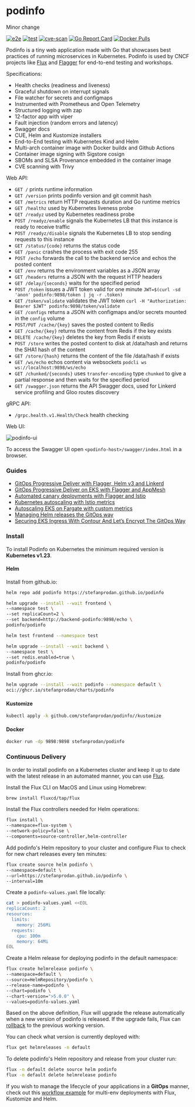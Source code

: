 # podinfo

Minor change

[![e2e](https://github.com/stefanprodan/podinfo/workflows/e2e/badge.svg)](https://github.com/stefanprodan/podinfo/blob/master/.github/workflows/e2e.yml)
[![test](https://github.com/stefanprodan/podinfo/workflows/test/badge.svg)](https://github.com/stefanprodan/podinfo/blob/master/.github/workflows/test.yml)
[![cve-scan](https://github.com/stefanprodan/podinfo/workflows/cve-scan/badge.svg)](https://github.com/stefanprodan/podinfo/blob/master/.github/workflows/cve-scan.yml)
[![Go Report Card](https://goreportcard.com/badge/github.com/stefanprodan/podinfo)](https://goreportcard.com/report/github.com/stefanprodan/podinfo)
[![Docker Pulls](https://img.shields.io/docker/pulls/stefanprodan/podinfo)](https://hub.docker.com/r/stefanprodan/podinfo)

Podinfo is a tiny web application made with Go that showcases best practices of running microservices in Kubernetes.
Podinfo is used by CNCF projects like [Flux](https://github.com/fluxcd/flux2) and [Flagger](https://github.com/fluxcd/flagger)
for end-to-end testing and workshops.

Specifications:

* Health checks (readiness and liveness)
* Graceful shutdown on interrupt signals
* File watcher for secrets and configmaps
* Instrumented with Prometheus and Open Telemetry
* Structured logging with zap 
* 12-factor app with viper
* Fault injection (random errors and latency)
* Swagger docs
* CUE, Helm and Kustomize installers
* End-to-End testing with Kubernetes Kind and Helm
* Multi-arch container image with Docker buildx and Github Actions
* Container image signing with Sigstore cosign
* SBOMs and SLSA Provenance embedded in the container image
* CVE scanning with Trivy

Web API:

* `GET /` prints runtime information
* `GET /version` prints podinfo version and git commit hash 
* `GET /metrics` return HTTP requests duration and Go runtime metrics
* `GET /healthz` used by Kubernetes liveness probe
* `GET /readyz` used by Kubernetes readiness probe
* `POST /readyz/enable` signals the Kubernetes LB that this instance is ready to receive traffic
* `POST /readyz/disable` signals the Kubernetes LB to stop sending requests to this instance
* `GET /status/{code}` returns the status code
* `GET /panic` crashes the process with exit code 255
* `POST /echo` forwards the call to the backend service and echos the posted content 
* `GET /env` returns the environment variables as a JSON array
* `GET /headers` returns a JSON with the request HTTP headers
* `GET /delay/{seconds}` waits for the specified period
* `POST /token` issues a JWT token valid for one minute `JWT=$(curl -sd 'anon' podinfo:9898/token | jq -r .token)`
* `GET /token/validate` validates the JWT token `curl -H "Authorization: Bearer $JWT" podinfo:9898/token/validate`
* `GET /configs` returns a JSON with configmaps and/or secrets mounted in the `config` volume
* `POST/PUT /cache/{key}` saves the posted content to Redis
* `GET /cache/{key}` returns the content from Redis if the key exists
* `DELETE /cache/{key}` deletes the key from Redis if exists
* `POST /store` writes the posted content to disk at /data/hash and returns the SHA1 hash of the content
* `GET /store/{hash}` returns the content of the file /data/hash if exists
* `GET /ws/echo` echos content via websockets `podcli ws ws://localhost:9898/ws/echo`
* `GET /chunked/{seconds}` uses `transfer-encoding` type `chunked` to give a partial response and then waits for the specified period
* `GET /swagger.json` returns the API Swagger docs, used for Linkerd service profiling and Gloo routes discovery

gRPC API:

* `/grpc.health.v1.Health/Check` health checking

Web UI:

![podinfo-ui](https://raw.githubusercontent.com/stefanprodan/podinfo/gh-pages/screens/podinfo-ui-v3.png)

To access the Swagger UI open `<podinfo-host>/swagger/index.html` in a browser.

### Guides

* [GitOps Progressive Deliver with Flagger, Helm v3 and Linkerd](https://helm.workshop.flagger.dev/intro/)
* [GitOps Progressive Deliver on EKS with Flagger and AppMesh](https://eks.handson.flagger.dev/prerequisites/)
* [Automated canary deployments with Flagger and Istio](https://medium.com/google-cloud/automated-canary-deployments-with-flagger-and-istio-ac747827f9d1)
* [Kubernetes autoscaling with Istio metrics](https://medium.com/google-cloud/kubernetes-autoscaling-with-istio-metrics-76442253a45a)
* [Autoscaling EKS on Fargate with custom metrics](https://aws.amazon.com/blogs/containers/autoscaling-eks-on-fargate-with-custom-metrics/)
* [Managing Helm releases the GitOps way](https://medium.com/google-cloud/managing-helm-releases-the-gitops-way-207a6ac6ff0e)
* [Securing EKS Ingress With Contour And Let’s Encrypt The GitOps Way](https://aws.amazon.com/blogs/containers/securing-eks-ingress-contour-lets-encrypt-gitops/)

### Install

To install Podinfo on Kubernetes the minimum required version is **Kubernetes v1.23**.

#### Helm

Install from github.io:

```bash
helm repo add podinfo https://stefanprodan.github.io/podinfo

helm upgrade --install --wait frontend \
--namespace test \
--set replicaCount=2 \
--set backend=http://backend-podinfo:9898/echo \
podinfo/podinfo

helm test frontend --namespace test

helm upgrade --install --wait backend \
--namespace test \
--set redis.enabled=true \
podinfo/podinfo
```

Install from ghcr.io:

```bash
helm upgrade --install --wait podinfo --namespace default \
oci://ghcr.io/stefanprodan/charts/podinfo
```

#### Kustomize

```bash
kubectl apply -k github.com/stefanprodan/podinfo//kustomize
```

#### Docker

```bash
docker run -dp 9898:9898 stefanprodan/podinfo
```

### Continuous Delivery

In order to install podinfo on a Kubernetes cluster and keep it up to date with the latest
release in an automated manner, you can use [Flux](https://fluxcd.io).

Install the Flux CLI on MacOS and Linux using Homebrew:

```sh
brew install fluxcd/tap/flux
```

Install the Flux controllers needed for Helm operations:

```sh
flux install \
--namespace=flux-system \
--network-policy=false \
--components=source-controller,helm-controller
```

Add podinfo's Helm repository to your cluster and
configure Flux to check for new chart releases every ten minutes:

```sh
flux create source helm podinfo \
--namespace=default \
--url=https://stefanprodan.github.io/podinfo \
--interval=10m
```

Create a `podinfo-values.yaml` file locally:

```sh
cat > podinfo-values.yaml <<EOL
replicaCount: 2
resources:
  limits:
    memory: 256Mi
  requests:
    cpu: 100m
    memory: 64Mi
EOL
```

Create a Helm release for deploying podinfo in the default namespace:

```sh
flux create helmrelease podinfo \
--namespace=default \
--source=HelmRepository/podinfo \
--release-name=podinfo \
--chart=podinfo \
--chart-version=">5.0.0" \
--values=podinfo-values.yaml
```

Based on the above definition, Flux will upgrade the release automatically
when a new version of podinfo is released. If the upgrade fails, Flux
can [rollback](https://toolkit.fluxcd.io/components/helm/helmreleases/#configuring-failure-remediation)
to the previous working version.

You can check what version is currently deployed with:

```sh
flux get helmreleases -n default
```

To delete podinfo's Helm repository and release from your cluster run:

```sh
flux -n default delete source helm podinfo
flux -n default delete helmrelease podinfo
```

If you wish to manage the lifecycle of your applications in a **GitOps** manner, check out
this [workflow example](https://github.com/fluxcd/flux2-kustomize-helm-example)
for multi-env deployments with Flux, Kustomize and Helm.
